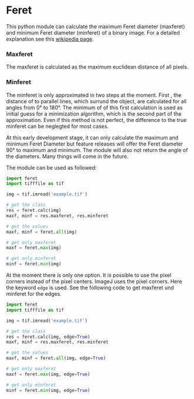 # Feret

This python module can calculate the maximum Feret diameter (maxferet) and minimum Feret diameter (minferet) of a binary image. For a detailed explanation see this [wikipedia page](https://en.wikipedia.org/wiki/Feret_diameter).

### Maxferet
The maxferet is calculated as the maximum euclidean distance of all pixels.

### Minferet
The minferet is only approximated in two steps at the moment. First , the distance of to parallel lines, which surrund the object, are calculated for all angles from 0° to 180°. The minimum of of this first calculation is used as initial guess for a minimization algorithm, which is the second part of the approximation. Even if this method is not perfect, the difference to the true minferet can be neglegted for most cases.


At this early development stage, it can only calculate the maximum and minimum Feret Diameter but feature releases will offer the Feret diameter 90° to maximum and minimum. The module will also not return the angle of the diameters. Many things will come in the future.

The module can be used as followed:

```python
import feret
import tifffile as tif

img = tif.imread('example.tif')

# get the class
res = feret.calc(img)
maxf, minf = res.maxferet, res.minferet

# get the values
maxf, minf = feret.all(img)

# get only maxferet
maxf = feret.max(img)

# get only minferet
minf = feret.min(img)
```

At the moment there is only one option. It is possible to use the pixel corners instead of the pixel centers. ImageJ uses the pixel corners. Here the keyword `edge` is used. See the following code to get maxferet und minferet for the edges.

```python
import feret
import tifffile as tif

img = tif.imread('example.tif')

# get the class
res = feret.calc(img, edge=True)
maxf, minf = res.maxferet, res.minferet

# get the values
maxf, minf = feret.all(img, edge=True)

# get only maxferet
maxf = feret.max(img, edge=True)

# get only minferet
minf = feret.min(img, edge=True)
```

